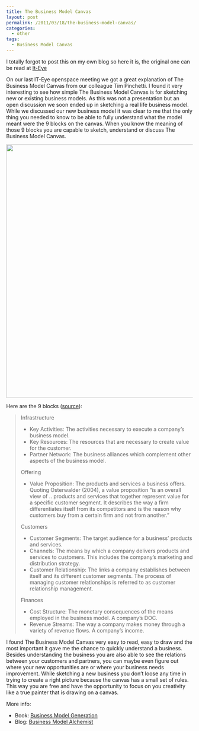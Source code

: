 ```yaml
---
title: The Business Model Canvas
layout: post
permalink: /2011/03/18/the-business-model-canvas/
categories:
  - other
tags:
  - Business Model Canvas
---
```

I totally forgot to post this on my own blog so here it is, the original one can be read at [It-Eye][1]

On our last IT-Eye openspace meeting we got a great explanation of The Business Model Canvas from our colleague Tim Pinchetti. I found it very interesting to see how simple The Business Model Canvas is for sketching new or existing business models. As this was not a presentation but an open discussion we soon ended up in sketching a real life business model. While we discussed our new business model it was clear to me that the only thing you needed to know to be able to fully understand what the model meant were the 9 blocks on the canvas. When you know the meaning of those 9 blocks you are capable to sketch, understand or discuss The Business Model Canvas.<!--more-->

[<img class="aligncenter size-full wp-image-1061" title="Business_Model_Canvas_1024" src="http://files.coralic.nl/jpg/Business_Model_Canvas_1024.png" alt="" width="1024" height="683" />][2]

Here are the 9 blocks ([source][3]):

> Infrastructure
> 
>   * Key Activities: The activities necessary to execute a company’s business model.
>   * Key Resources: The resources that are necessary to create value for the customer.
>   * Partner Network: The business alliances which complement other aspects of the business model.
> 
> Offering
> 
>   * Value Proposition: The products and services a business offers. Quoting Osterwalder (2004), a value proposition “is an overall view of .. products and services that together represent value for a specific customer segment. It describes the way a firm differentiates itself from its competitors and is the reason why customers buy from a certain firm and not from another.”
> 
> Customers
> 
>   * Customer Segments: The target audience for a business’ products and services.
>   * Channels: The means by which a company delivers products and services to customers. This includes the company’s marketing and distribution strategy.
>   * Customer Relationship: The links a company establishes between itself and its different customer segments. The process of managing customer relationships is referred to as customer relationship management.
> 
> Finances
> 
>   * Cost Structure: The monetary consequences of the means employed in the business model. A company’s DOC.
>   * Revenue Streams: The way a company makes money through a variety of revenue flows. A company’s income.

I found The Business Model Canvas very easy to read, easy to draw and the most important it gave me the chance to quickly understand a business. Besides understanding the business you are also able to see the relations between your customers and partners, you can maybe even figure out where your new opportunities are or where your business needs improvement. While sketching a new business you don’t loose any time in trying to create a right picture because the canvas has a small set of rules. This way you are free and have the opportunity to focus on you creativity like a true painter that is drawing on a canvas.

More info:

  * Book: [Business Model Generation][4]
  * Blog: [Business Model Alchemist][5]

 [1]: http://www.it-eye.nl/2011/02/18/the-business-model-canvas/
 [2]: http://files.coralic.nl/jpg/Business_Model_Canvas_1024.png
 [3]: http://en.wikipedia.org/wiki/Business_Model_Canvas
 [4]: http://www.businessmodelgeneration.com/
 [5]: http://www.businessmodelalchemist.com/